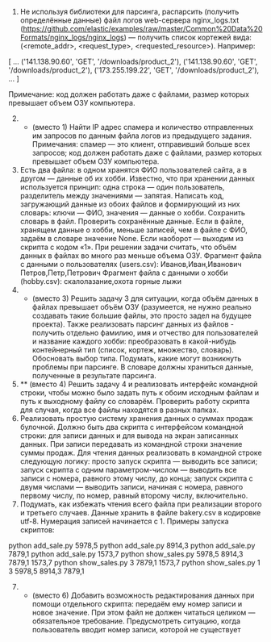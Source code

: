 1. Не используя библиотеки для парсинга, распарсить (получить определённые данные) файл логов web-сервера nginx_logs.txt
(https://github.com/elastic/examples/raw/master/Common%20Data%20Formats/nginx_logs/nginx_logs) — получить список кортежей вида: (<remote_addr>, <request_type>, <requested_resource>). Например:

[
...
('141.138.90.60', 'GET', '/downloads/product_2'),
('141.138.90.60', 'GET', '/downloads/product_2'),
('173.255.199.22', 'GET', '/downloads/product_2'),
...
]

Примечание: код должен работать даже с файлами, размер которых превышает объем ОЗУ компьютера.

2. * (вместо 1) Найти IP адрес спамера и количество отправленных им запросов по данным файла логов из предыдущего задания.
Примечания: спамер — это клиент, отправивший больше всех запросов; код должен работать даже с файлами, размер которых превышает объем ОЗУ компьютера.
3. Есть два файла: в одном хранятся ФИО пользователей сайта, а в другом — данные об их хобби. Известно, что при хранении данных используется принцип: одна строка — один пользователь, разделитель между значениями — запятая. Написать код, загружающий данные из обоих файлов и формирующий из них словарь: ключи — ФИО, значения — данные о хобби. Сохранить словарь в файл. Проверить сохранённые данные. Если в файле, хранящем данные о хобби, меньше записей, чем в файле с ФИО, задаём в словаре значение None. Если наоборот — выходим из скрипта с кодом «1». При решении задачи считать, что объём данных в файлах во много раз меньше объема ОЗУ.
Фрагмент файла с данными о пользователях (users.csv):
Иванов,Иван,Иванович
Петров,Петр,Петрович
Фрагмент файла с данными о хобби (hobby.csv):
скалолазание,охота
горные лыжи
4. * (вместо 3) Решить задачу 3 для ситуации, когда объём данных в файлах превышает объём ОЗУ (разумеется, не нужно реально создавать такие большие файлы, это просто задел на будущее проекта). Также реализовать парсинг данных из файлов - получить отдельно фамилию, имя и отчество для пользователей и название каждого хобби: преобразовать в какой-нибудь контейнерный тип (список, кортеж, множество, словарь). Обосновать выбор типа. Подумать, какие могут возникнуть проблемы при парсинге. В словаре должны храниться данные, полученные в результате парсинга.
5. ** (вместо 4) Решить задачу 4 и реализовать интерфейс командной строки, чтобы можно было задать путь к обоим исходным файлам и путь к выходному файлу со словарём. Проверить работу скрипта для случая, когда все файлы находятся в разных папках.
6. Реализовать простую систему хранения данных о суммах продаж булочной. Должно быть два скрипта с интерфейсом командной строки: для записи данных и для вывода на экран записанных данных. При записи передавать из командной строки значение суммы продаж. Для чтения данных реализовать в командной строке следующую логику:
просто запуск скрипта — выводить все записи;
запуск скрипта с одним параметром-числом — выводить все записи с номера, равного этому числу, до конца;
запуск скрипта с двумя числами — выводить записи, начиная с номера, равного первому числу, по номер, равный второму числу, включительно.
7. Подумать, как избежать чтения всего файла при реализации второго и третьего случаев.
Данные хранить в файле bakery.csv в кодировке utf-8. Нумерация записей начинается с 1. Примеры запуска скриптов:

python add_sale.py 5978,5
python add_sale.py 8914,3
python add_sale.py 7879,1
python add_sale.py 1573,7
python show_sales.py
5978,5
8914,3
7879,1
1573,7
python show_sales.py 3
7879,1
1573,7
python show_sales.py 1 3
5978,5
8914,3
7879,1

7. * (вместо 6) Добавить возможность редактирования данных при помощи отдельного скрипта: передаём ему номер записи и новое значение. При этом файл не должен читаться целиком — обязательное требование. Предусмотреть ситуацию, когда пользователь вводит номер записи, которой не существует

